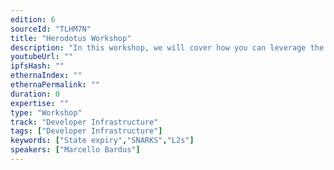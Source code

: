 ```yaml
---
edition: 6
sourceId: "TLHM7N"
title: "Herodotus Workshop"
description: "In this workshop, we will cover how you can leverage the power of Storage Proofs to enable your applications to read the current and historical state of another blockchain in a secure and verifiable manner."
youtubeUrl: ""
ipfsHash: ""
ethernaIndex: ""
ethernaPermalink: ""
duration: 0
expertise: ""
type: "Workshop"
track: "Developer Infrastructure"
tags: ["Developer Infrastructure"]
keywords: ["State expiry","SNARKS","L2s"]
speakers: ["Marcello Bardus"]
---
```

